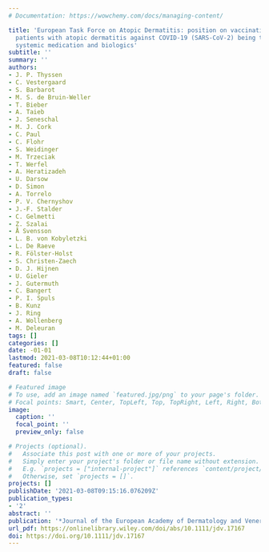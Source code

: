 ```yaml
---
# Documentation: https://wowchemy.com/docs/managing-content/

title: 'European Task Force on Atopic Dermatitis: position on vaccination of adult
  patients with atopic dermatitis against COVID-19 (SARS-CoV-2) being treated with
  systemic medication and biologics'
subtitle: ''
summary: ''
authors:
- J. P. Thyssen
- C. Vestergaard
- S. Barbarot
- M. S. de Bruin‐Weller
- T. Bieber
- A. Taieb
- J. Seneschal
- M. J. Cork
- C. Paul
- C. Flohr
- S. Weidinger
- M. Trzeciak
- T. Werfel
- A. Heratizadeh
- U. Darsow
- D. Simon
- A. Torrelo
- P. V. Chernyshov
- J.-F. Stalder
- C. Gelmetti
- Z. Szalai
- Å Svensson
- L. B. von Kobyletzki
- L. De Raeve
- R. Fölster‐Holst
- S. Christen‐Zaech
- D. J. Hijnen
- U. Gieler
- J. Gutermuth
- C. Bangert
- P. I. Spuls
- B. Kunz
- J. Ring
- A. Wollenberg
- M. Deleuran
tags: []
categories: []
date: -01-01
lastmod: 2021-03-08T10:12:44+01:00
featured: false
draft: false

# Featured image
# To use, add an image named `featured.jpg/png` to your page's folder.
# Focal points: Smart, Center, TopLeft, Top, TopRight, Left, Right, BottomLeft, Bottom, BottomRight.
image:
  caption: ''
  focal_point: ''
  preview_only: false

# Projects (optional).
#   Associate this post with one or more of your projects.
#   Simply enter your project's folder or file name without extension.
#   E.g. `projects = ["internal-project"]` references `content/project/deep-learning/index.md`.
#   Otherwise, set `projects = []`.
projects: []
publishDate: '2021-03-08T09:15:16.076209Z'
publication_types:
- '2'
abstract: ''
publication: '*Journal of the European Academy of Dermatology and Venereology*'
url_pdf: https://onlinelibrary.wiley.com/doi/abs/10.1111/jdv.17167
doi: https://doi.org/10.1111/jdv.17167
---
```

